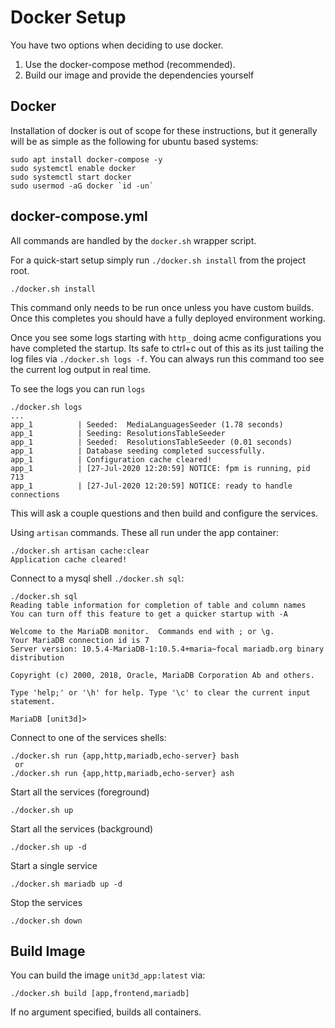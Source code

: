 # Docker Setup

You have two options when deciding to use docker.

1. Use the docker-compose method (recommended).
2. Build our image and provide the dependencies yourself

## Docker

Installation of docker is out of scope for these instructions, but it generally
will be as simple as the following for ubuntu based systems:
    
    sudo apt install docker-compose -y
    sudo systemctl enable docker
    sudo systemctl start docker
    sudo usermod -aG docker `id -un`
    
## docker-compose.yml

All commands are handled by the `docker.sh` wrapper script.

For a quick-start setup simply run `./docker.sh install` from the project root.

    ./docker.sh install
    
This command only needs to be run once unless you have custom builds. Once this completes
you should have a fully deployed environment working.

Once you see some logs starting with `http_` doing acme configurations you have completed the startup. Its safe to
ctrl+c out of this as its just tailing the log files via `./docker.sh logs -f`. You can always run this command 
too see the current log output in real time.
    
To see the logs you can run `logs`

    ./docker.sh logs
    ...
    app_1          | Seeded:  MediaLanguagesSeeder (1.78 seconds)
    app_1          | Seeding: ResolutionsTableSeeder
    app_1          | Seeded:  ResolutionsTableSeeder (0.01 seconds)
    app_1          | Database seeding completed successfully.
    app_1          | Configuration cache cleared!
    app_1          | [27-Jul-2020 12:20:59] NOTICE: fpm is running, pid 713
    app_1          | [27-Jul-2020 12:20:59] NOTICE: ready to handle connections

    
This will ask a couple questions and then build and configure the services.

Using `artisan` commands. These all run under the app container:

    ./docker.sh artisan cache:clear
    Application cache cleared!

Connect to a mysql shell `./docker.sh sql`:

    ./docker.sh sql
    Reading table information for completion of table and column names
    You can turn off this feature to get a quicker startup with -A
    
    Welcome to the MariaDB monitor.  Commands end with ; or \g.
    Your MariaDB connection id is 7
    Server version: 10.5.4-MariaDB-1:10.5.4+maria~focal mariadb.org binary distribution
    
    Copyright (c) 2000, 2018, Oracle, MariaDB Corporation Ab and others.
    
    Type 'help;' or '\h' for help. Type '\c' to clear the current input statement.
    
    MariaDB [unit3d]> 

    
Connect to one of the services shells:

    ./docker.sh run {app,http,mariadb,echo-server} bash    
     or 
    ./docker.sh run {app,http,mariadb,echo-server} ash
    
Start all the services (foreground)
    
    ./docker.sh up

Start all the services (background)

    ./docker.sh up -d
    
Start a single service

    ./docker.sh mariadb up -d
    
Stop the services

    ./docker.sh down
    
## Build Image

You can build the image `unit3d_app:latest` via:

    ./docker.sh build [app,frontend,mariadb]
    
If no argument specified, builds all containers.